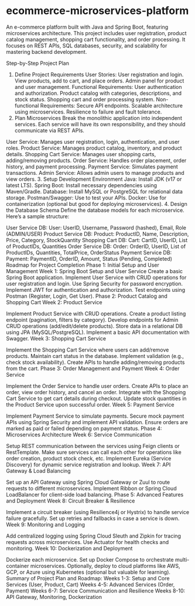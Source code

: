 # ecommerce-microservices-platform
An e-commerce platform built with Java and Spring Boot, featuring microservices architecture. This project includes user registration, product catalog management, shopping cart functionality, and order processing. It focuses on REST APIs, SQL databases, security, and scalability for mastering backend development.

Step-by-Step Project Plan
1. Define Project Requirements
User Stories:
User registration and login.
View products, add to cart, and place orders.
Admin panel for product and user management.
Functional Requirements:
User authentication and authorization.
Product catalog with categories, descriptions, and stock status.
Shopping cart and order processing system.
Non-functional Requirements:
Secure API endpoints.
Scalable architecture using microservices.
Resilience to failure and fault tolerance.
2. Plan Microservices
Break the monolithic application into independent services. Each service will have its own responsibility, and they should communicate via REST APIs.

User Service: Manages user registration, login, authentication, and user roles.
Product Service: Manages product catalog, inventory, and product details.
Shopping Cart Service: Manages user shopping carts, adding/removing products.
Order Service: Handles order placement, order history, and payment processing.
Payment Service: Simulates payment transactions.
Admin Service: Allows admin users to manage products and view orders.
3. Setup Development Environment
Java: Install JDK (v17 or latest LTS).
Spring Boot: Install necessary dependencies using Maven/Gradle.
Database: Install MySQL or PostgreSQL for relational data storage.
Postman/Swagger: Use to test your APIs.
Docker: Use for containerization (optional but good for deploying microservices).
4. Design the Database Schema
Define the database models for each microservice. Here’s a sample structure:

User Service DB:
User: UserID, Username, Password (hashed), Email, Role (ADMIN/USER)
Product Service DB:
Product: ProductID, Name, Description, Price, Category, StockQuantity
Shopping Cart DB:
Cart: CartID, UserID, List of ProductIDs, Quantities
Order Service DB:
Order: OrderID, UserID, List of ProductIDs, Quantities, TotalPrice, OrderStatus
Payment Service DB:
Payment: PaymentID, OrderID, Amount, Status (Pending, Completed)
Roadmap for Project Completion
Phase 1: Initial Setup and User Management
Week 1: Spring Boot Setup and User Service
Create a basic Spring Boot application.
Implement User Service with CRUD operations for user registration and login.
Use Spring Security for password encryption.
Implement JWT for authentication and authorization.
Test endpoints using Postman (Register, Login, Get User).
Phase 2: Product Catalog and Shopping Cart
Week 2: Product Service

Implement Product Service with CRUD operations.
Create a product listing endpoint (pagination, filters by category).
Develop endpoints for Admin CRUD operations (add/edit/delete products).
Store data in a relational DB using JPA (MySQL/PostgreSQL).
Implement a basic API documentation with Swagger.
Week 3: Shopping Cart Service

Implement the Shopping Cart Service where users can add/remove products.
Maintain cart status in the database.
Implement validation (e.g., check stock availability).
Create APIs to handle adding/removing products from the cart.
Phase 3: Order Management and Payment
Week 4: Order Service

Implement the Order Service to handle user orders.
Create APIs to place an order, view order history, and cancel an order.
Integrate with the Shopping Cart Service to get cart details during checkout.
Update stock quantities in the Product Service upon successful order.
Week 5: Payment Service

Implement Payment Service to simulate payments.
Secure mock payment APIs using Spring Security and implement API validation.
Ensure orders are marked as paid or failed depending on payment status.
Phase 4: Microservices Architecture
Week 6: Service Communication

Setup REST communication between the services using Feign clients or RestTemplate.
Make sure services can call each other for operations like order creation, product stock check, etc.
Implement Eureka (Service Discovery) for dynamic service registration and lookup.
Week 7: API Gateway & Load Balancing

Set up an API Gateway using Spring Cloud Gateway or Zuul to route requests to different microservices.
Implement Ribbon or Spring Cloud LoadBalancer for client-side load balancing.
Phase 5: Advanced Features and Deployment
Week 8: Circuit Breaker & Resilience

Implement a circuit breaker (using Resilience4j or Hystrix) to handle service failure gracefully.
Set up retries and fallbacks in case a service is down.
Week 9: Monitoring and Logging

Add centralized logging using Spring Cloud Sleuth and Zipkin for tracing requests across microservices.
Use Actuator for health checks and monitoring.
Week 10: Dockerization and Deployment

Dockerize each microservice.
Set up Docker Compose to orchestrate multi-container microservices.
Optionally, deploy to cloud platforms like AWS, GCP, or Azure using Kubernetes (optional but valuable for learning).
Summary of Project Plan and Roadmap:
Weeks 1-3: Setup and Core Services (User, Product, Cart)
Weeks 4-5: Advanced Services (Order, Payment)
Weeks 6-7: Service Communication and Resilience
Weeks 8-10: API Gateway, Monitoring, Dockerization
